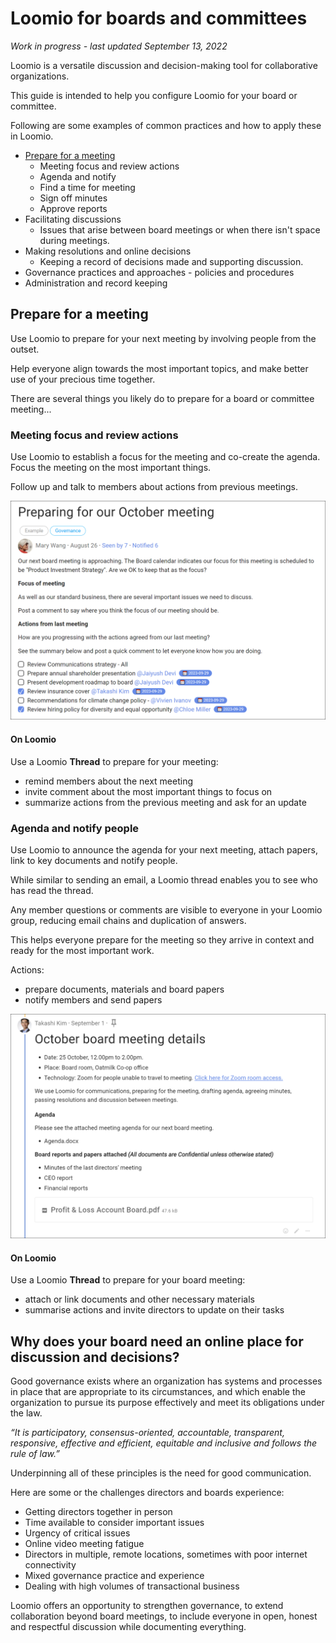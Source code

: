 # Loomio for boards and committees

*Work in progress - last updated September 13, 2022*

Loomio is a versatile discussion and decision-making tool for collaborative organizations. 

This guide is intended to help you configure Loomio for your board or committee.

Following are some examples of common practices and how to apply these in Loomio.

- [Prepare for a meeting](#prepare-for-a-meeting)
  - Meeting focus and review actions
  - Agenda and notify
  - Find a time for meeting
  - Sign off minutes
  - Approve reports
- Facilitating discussions
  - Issues that arise between board meetings or when there isn't space during meetings.
- Making resolutions and online decisions
  - Keeping a record of decisions made and supporting discussion.
- Governance practices and approaches - policies and procedures
- Administration and record keeping


## Prepare for a meeting

Use Loomio to prepare for your next meeting by involving people from the outset. 

Help everyone align towards the most important topics, and make better use of your precious time together.

There are several things you likely do to prepare for a board or committee meeting...

### Meeting focus and review actions

Use Loomio to establish a focus for the meeting and co-create the agenda. Focus the meeting on the most important things.

Follow up and talk to members about actions from previous meetings.

![](meeting_prep.png#width-80)

#### On Loomio
Use a Loomio **Thread** to prepare for your meeting:
* remind members about the next meeting
* invite comment about the most important things to focus on
* summarize actions from the previous meeting and ask for an update

### Agenda and notify people

Use Loomio to announce the agenda for your next meeting, attach papers, link to key documents and notify people. 

While similar to sending an email, a Loomio thread enables you to see who has read the thread.  

Any member questions or comments are visible to everyone in your Loomio group, reducing email chains and duplication of answers.

This helps everyone prepare for the meeting so they arrive in context and ready for the most important work.

Actions: 
- prepare documents, materials and board papers
- notify members and send papers

![](meeting_notify.png#width-80)

#### On Loomio
Use a Loomio **Thread** to prepare for your board meeting:
* attach or link documents and other necessary materials
* summarise actions and invite directors to update on their tasks

## Why does your board need an online place for discussion and decisions?

Good governance exists where an organization has systems and processes in place that are appropriate to its circumstances, and which enable the organization to pursue its purpose effectively and meet its obligations under the law.

*“It is participatory, consensus-oriented, accountable, transparent, responsive, effective and efficient, equitable and inclusive and follows the rule of law.”*

Underpinning all of these principles is the need for good communication.

Here are some or the challenges directors and boards experience:

* Getting directors together in person
* Time available to consider important issues 
* Urgency of critical issues
* Online video meeting fatigue
* Directors in multiple, remote locations, sometimes with poor internet connectivity
* Mixed governance practice and experience
* Dealing with high volumes of transactional business 

Loomio offers an opportunity to strengthen governance, to extend collaboration beyond board meetings, to include everyone in open, honest and respectful discussion while documenting everything.
